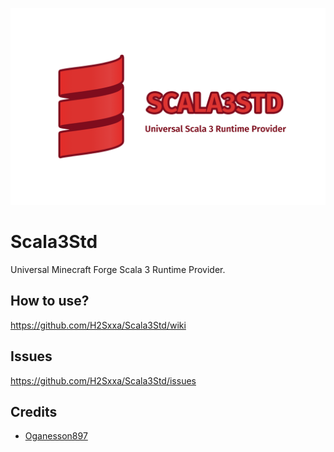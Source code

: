 ![banner](doc/scala3std.png)

# Scala3Std

Universal Minecraft Forge Scala 3 Runtime Provider.

## How to use?

https://github.com/H2Sxxa/Scala3Std/wiki

## Issues

https://github.com/H2Sxxa/Scala3Std/issues

## Credits

- [Oganesson897](https://github.com/Oganesson897)
